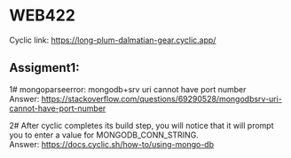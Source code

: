 # WEB422

Cyclic link: https://long-plum-dalmatian-gear.cyclic.app/

## Assigment1:
1# mongoparseerror: mongodb+srv uri cannot have port number</br>
Answer: https://stackoverflow.com/questions/69290528/mongodbsrv-uri-cannot-have-port-number

2# After cyclic completes its build step, you will notice that it will prompt you to enter a value for MONGODB_CONN_STRING.</br>
Answer: https://docs.cyclic.sh/how-to/using-mongo-db

